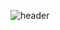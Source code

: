 ![header](https://capsule-render.vercel.app/api?type=Waving&text=TaegiNote&color=ffd400&&fontSize=70&height=180&fontAlignY=30&fontColor=ffffff&fontAlign=30)
